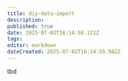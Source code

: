 ```yaml
---
title: diy-data-import
description: 
published: true
date: 2025-07-02T16:14:58.122Z
tags: 
editor: markdown
dateCreated: 2025-07-02T16:14:55.982Z
---
```


<!---Todo: Fixme--->
tbd